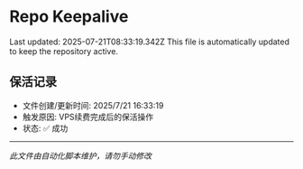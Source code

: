 # Repo Keepalive

Last updated: 2025-07-21T08:33:19.342Z
This file is automatically updated to keep the repository active.

## 保活记录
- 文件创建/更新时间: 2025/7/21 16:33:19
- 触发原因: VPS续费完成后的保活操作
- 状态: ✅ 成功

---
*此文件由自动化脚本维护，请勿手动修改*
